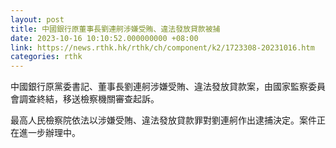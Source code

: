 ```yaml
---
layout: post
title: 中國銀行原董事長劉連舸涉嫌受賄、違法發放貸款被捕
date: 2023-10-16 10:10:52.000000000 +08:00
link: https://news.rthk.hk/rthk/ch/component/k2/1723308-20231016.htm
categories: rthk
---
```


中國銀行原黨委書記、董事長劉連舸涉嫌受賄、違法發放貸款案，由國家監察委員會調查終結，移送檢察機關審查起訴。

最高人民檢察院依法以涉嫌受賄、違法發放貸款罪對劉連舸作出逮捕決定。案件正在進一步辦理中。

